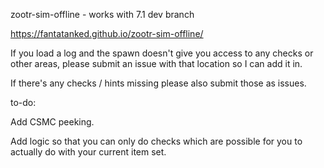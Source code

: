 zootr-sim-offline - works with 7.1 dev branch

https://fantatanked.github.io/zootr-sim-offline/

If you load a log and the spawn doesn't give you access to any checks or other areas, please submit an issue with that location so I can add it in.

If there's any checks / hints missing please also submit those as issues.

to-do:
  
Add CSMC peeking.

Add logic so that you can only do checks which are possible for you to actually do with your current item set.
